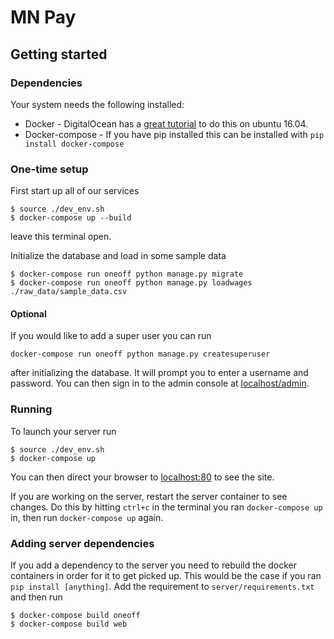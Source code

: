 # MN Pay #
## Getting started ##
### Dependencies ###
Your system needs the following installed:

- Docker - DigitalOcean has a [great tutorial](https://www.digitalocean.com/community/tutorials/how-to-install-and-use-docker-on-ubuntu-16-04) to do this on ubuntu 16.04.
- Docker-compose - If you have pip installed this can be installed with `pip install docker-compose`

### One-time setup ###
First start up all of our services
```
$ source ./dev_env.sh
$ docker-compose up --build
```
leave this terminal open.

Initialize the database and load in some sample data
```
$ docker-compose run oneoff python manage.py migrate
$ docker-compose run oneoff python manage.py loadwages ./raw_data/sample_data.csv
```

#### Optional ####
If you would like to add a super user you can run
```
docker-compose run oneoff python manage.py createsuperuser
```
after initializing the database. It will prompt you to enter a username and
password. You can then sign in to the admin console at
[localhost/admin](http://localhost/admin).


### Running ###
To launch your server run
```
$ source ./dev_env.sh
$ docker-compose up
```
You can then direct your browser to [localhost:80](http://localhost/) to see the site.

If you are working on the server, restart the server container to see changes.
Do this by hitting `ctrl+c` in the terminal you ran `docker-compose up` in,
then run `docker-compose up` again.

### Adding server dependencies ###
If you add a dependency to the server you need to rebuild the docker containers
in order for it to get picked up. This would be the case if you ran
`pip install [anything]`. Add the requirement to `server/requirements.txt`
and then run
```
$ docker-compose build oneoff
$ docker-compose build web
```
